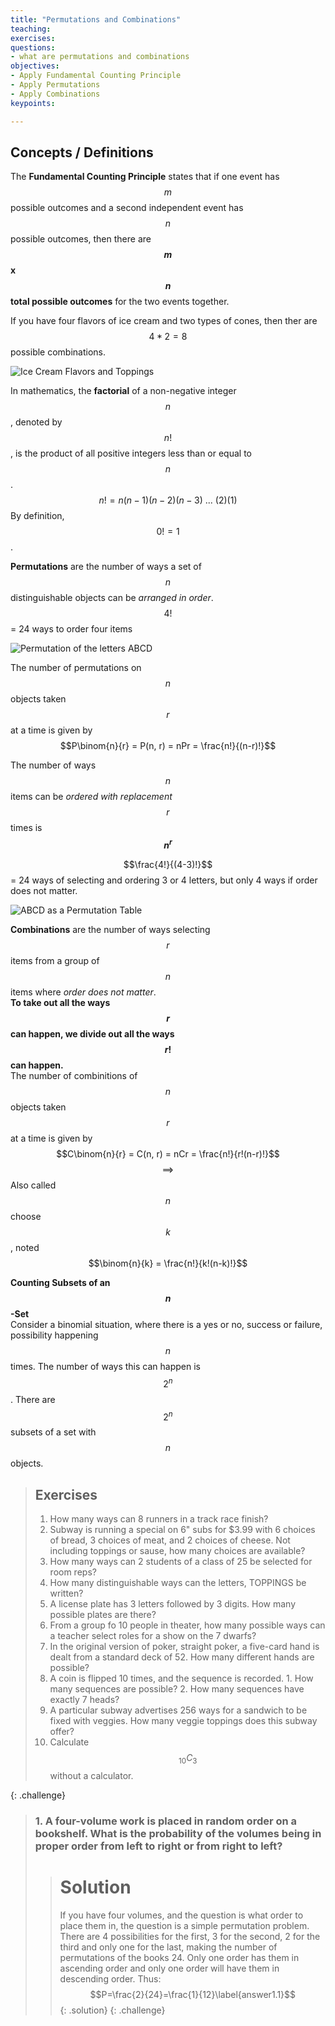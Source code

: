 ```yaml
---
title: "Permutations and Combinations"
teaching: 
exercises:
questions:
- what are permutations and combinations
objectives:
- Apply Fundamental Counting Principle
- Apply Permutations
- Apply Combinations
keypoints:

---
```


## Concepts / Definitions

The **Fundamental Counting Principle** states that if one event has $$m$$ possible outcomes and a second independent event has $$n$$ possible outcomes, then there are **$$m$$ x $$n$$ total possible outcomes** for the two events together.

If you have four flavors of ice cream and two types of cones, then ther are $$4 * 2 = 8$$ possible combinations.

![Ice Cream Flavors and Toppings](../assets/precalculus/permutations-and-combinations_1.jpg)

In mathematics, the **factorial** of a non-negative integer $$n$$, denoted by $$n!$$, is the product of all positive integers less than or equal to $$n$$.
$$n! = n(n-1)(n-2)(n-3)\ ...\ (2)(1)$$
By definition, $$0! = 1$$.

**Permutations** are the number of ways a set of $$n$$ distinguishable objects can be *arranged in order*.<br>
$$4!$$ = 24 ways to order four items

![Permutation of the letters ABCD](../assets/precalculus/permutations-and-combinations_2.png)

The number of permutations on $$n$$ objects taken $$r$$ at a time is given by
$$P\binom{n}{r} = P(n, r) = nPr = \frac{n!}{(n-r)!}$$

The number of ways $$n$$ items can be *ordered with replacement $$r$$* times is **$$n^r$$**

$$\frac{4!}{(4-3)!}$$ = 24 ways of selecting and ordering 3 or 4 letters, but only 4 ways if order does not matter.

![ABCD as a Permutation Table](../assets/precalculus/permutations-and-combinations_3.png)

**Combinations** are the number of ways selecting $$r$$ items from a group of $$n$$ items where *order does not matter*.<br>
**To take out all the ways $$r$$ can happen, we divide out all the ways $$r!$$ can happen.**<br>
The number of combinitions of $$n$$ objects taken $$r$$ at a time is given by
$$C\binom{n}{r} = C(n, r) = nCr = \frac{n!}{r!(n-r)!}$$
$$\implies$$ Also called $$n$$ choose $$k$$, noted $$\binom{n}{k} = \frac{n!}{k!(n-k)!}$$

**Counting Subsets of an $$n$$-Set**<br>
Consider a binomial situation, where there is a yes or no, success or failure, possibility happening $$n$$ times. The number of ways this can happen is $$2^n$$. There are $$2^n$$ subsets of a set with $$n$$ objects.

> ## Exercises
> 1. How many ways can 8 runners in a track race finish?
> 2. Subway is running a special on 6" subs for $3.99 with 6 choices of bread, 3 choices of meat, and 2 choices of cheese. Not including toppings or sause, how many choices are available?
> 3. How many ways can 2 students of a class of 25 be selected for room reps?
> 4. How many distinguishable ways can the letters, TOPPINGS be written?
> 5. A license plate has 3 letters followed by 3 digits. How many possible plates are there?
> 6. From a group fo 10 people in theater, how many possible ways can a teacher select roles for a show on the 7 dwarfs?
> 7. In the original version of poker, straight poker, a five-card hand is dealt from a standard deck of 52. How many different hands are possible?
> 8. A coin is flipped 10 times, and the sequence is recorded.
     1. How many sequences are possible?
     2. How many sequences have exactly 7 heads?
> 9. A particular subway advertises 256 ways for a sandwich to be fixed with veggies. How many veggie toppings does this subway offer?
> 10. Calculate $$_{10}C_3$$ without a calculator.
> 
{: .challenge}
> ### 1. A four-volume work is placed in random order on a bookshelf.  What is the probability of the  volumes being in proper  order  from left  to  right  or  from right to left?
> 
> > # Solution
> >
> > If you have four volumes, and the question is what order to place them
in, the question is a simple permutation problem. There are 4
possibilities for the first, 3 for the second, 2 for the third and only
one for the last, making the number of permutations of the books 24.
Only one order has them in ascending order and only one order will have
them in descending order. Thus: 
> > $$P=\frac{2}{24}=\frac{1}{12}\label{answer1.1}$$
>{: .solution}
{: .challenge}
